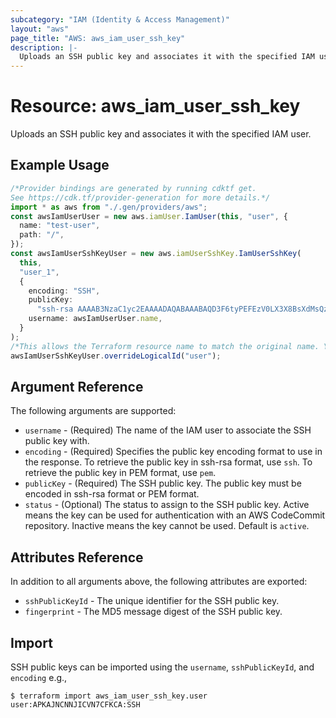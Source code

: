 ```yaml
---
subcategory: "IAM (Identity & Access Management)"
layout: "aws"
page_title: "AWS: aws_iam_user_ssh_key"
description: |-
  Uploads an SSH public key and associates it with the specified IAM user.
---
```


# Resource: aws\_iam\_user\_ssh\_key

Uploads an SSH public key and associates it with the specified IAM user.

## Example Usage

```typescript
/*Provider bindings are generated by running cdktf get.
See https://cdk.tf/provider-generation for more details.*/
import * as aws from "./.gen/providers/aws";
const awsIamUserUser = new aws.iamUser.IamUser(this, "user", {
  name: "test-user",
  path: "/",
});
const awsIamUserSshKeyUser = new aws.iamUserSshKey.IamUserSshKey(
  this,
  "user_1",
  {
    encoding: "SSH",
    publicKey:
      "ssh-rsa AAAAB3NzaC1yc2EAAAADAQABAAABAQD3F6tyPEFEzV0LX3X8BsXdMsQz1x2cEikKDEY0aIj41qgxMCP/iteneqXSIFZBp5vizPvaoIR3Um9xK7PGoW8giupGn+EPuxIA4cDM4vzOqOkiMPhz5XK0whEjkVzTo4+S0puvDZuwIsdiW9mxhJc7tgBNL0cYlWSYVkz4G/fslNfRPW5mYAM49f4fhtxPb5ok4Q2Lg9dPKVHO/Bgeu5woMc7RY0p1ej6D4CKFE6lymSDJpW0YHX/wqE9+cfEauh7xZcG0q9t2ta6F6fmX0agvpFyZo8aFbXeUBr7osSCJNgvavWbM/06niWrOvYX2xwWdhXmXSrbX8ZbabVohBK41 mytest@mydomain.com",
    username: awsIamUserUser.name,
  }
);
/*This allows the Terraform resource name to match the original name. You can remove the call if you don't need them to match.*/
awsIamUserSshKeyUser.overrideLogicalId("user");

```

## Argument Reference

The following arguments are supported:

* `username` - (Required) The name of the IAM user to associate the SSH public key with.
* `encoding` - (Required) Specifies the public key encoding format to use in the response. To retrieve the public key in ssh-rsa format, use `ssh`. To retrieve the public key in PEM format, use `pem`.
* `publicKey` - (Required) The SSH public key. The public key must be encoded in ssh-rsa format or PEM format.
* `status` - (Optional) The status to assign to the SSH public key. Active means the key can be used for authentication with an AWS CodeCommit repository. Inactive means the key cannot be used. Default is `active`.

## Attributes Reference

In addition to all arguments above, the following attributes are exported:

* `sshPublicKeyId` - The unique identifier for the SSH public key.
* `fingerprint` - The MD5 message digest of the SSH public key.

## Import

SSH public keys can be imported using the `username`, `sshPublicKeyId`, and `encoding` e.g.,

```console
$ terraform import aws_iam_user_ssh_key.user user:APKAJNCNNJICVN7CFKCA:SSH
```

